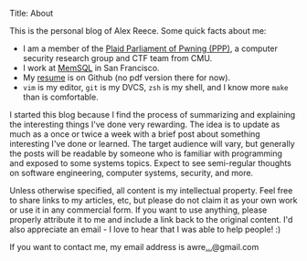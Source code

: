 Title: About

This is the personal blog of Alex Reece.  Some quick facts about me:

-   I am a member of the [Plaid Parliament of Pwning (PPP)](http://pwning.net),
    a computer security research group and CTF team from CMU. 
-   I work at [MemSQL](http://www.memsql.com/) in San Francisco.
-   My [resume](https://github.com/awreece/resume) is on Github (no pdf version
    there for now).
-   `vim` is my editor, `git` is my DVCS, `zsh` is my shell, and I know more `make` than is
    comfortable.

I started this blog because I find the process of summarizing and explaining
the interesting things I've done very rewarding. The idea is to update as much as
a once or twice a week with a brief post about something interesting I've done
or learned. The target audience will vary, but generally the posts will be
readable by someone who is familiar with programming and exposed to some
systems topics.
Expect to see semi-regular thoughts on software engineering, computer systems, 
security, and more.

Unless otherwise specified, all content is my intellectual property. Feel free to share links to my articles, etc, but please do not claim it as your own work or use it in any commercial form. If you want to use anything, please properly attribute it to me and include a link back to the original content. I'd also appreciate an email - I love to hear that I was able to help people! :)

If you want to contact me, my email address is awre<a href="http://www.google.com/recaptcha/mailhide/d?k=01U7tYw_J5_VO8Fey3IR-muQ==&amp;c=90p4dbfA1bNd15zEsvIiYQ0feCM8U9M8DZzpPcP6dc0=" onclick="window.open('http://www.google.com/recaptcha/mailhide/d?k\07501U7tYw_J5_VO8Fey3IR-muQ\75\75\46c\7590p4dbfA1bNd15zEsvIiYQ0feCM8U9M8DZzpPcP6dc0\075', '', 'toolbar=0,scrollbars=0,location=0,statusbar=0,menubar=0,resizable=0,width=500,height=300'); return false;" title="Reveal this e-mail address">...</a>@gmail.com

